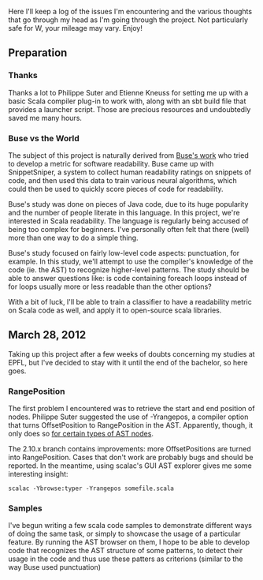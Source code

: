 Here I'll keep a log of the issues I'm encountering and the various thoughts that
go through my head as I'm going through the project. Not particularly safe for W,
your mileage may vary. Enjoy!

## Preparation

### Thanks

Thanks a lot to Philippe Suter and Etienne Kneuss for setting me up with a basic
Scala compiler plug-in to work with, along with an sbt build file that provides
a launcher script. Those are precious resources and undoubtedly saved me many hours.

### Buse vs the World

The subject of this project is naturally derived from [Buse's work][buse] who
tried to develop a metric for software readability. Buse came up with SnippetSniper,
a system to collect human readability ratings on snippets of code, and then used this
data to train various neural algorithms, which could then be used to quickly score
pieces of code for readability.

Buse's study was done on pieces of Java code, due to its huge popularity and the
number of people literate in this language. In this project, we're interested in
Scala readability. The language is regularly being accused of being too complex for
beginners. I've personally often felt that there (well) more than one way to do a
simple thing.

Buse's study focused on fairly low-level code aspects: punctuation, for example.
In this study, we'll attempt to use the compiler's knowledge of the code (ie.
the AST) to recognize higher-level patterns. The study should be able to answer
questions like: is code containing foreach loops instead of for loops usually more
or less readable than the other options?

With a bit of luck, I'll be able to train a classifier to have a readability
metric on Scala code as well, and apply it to open-source scala libraries.

## March 28, 2012

Taking up this project after a few weeks of doubts concerning my studies at EPFL,
but I've decided to stay with it until the end of the bachelor, so here goes.

### RangePosition

The first problem I encountered was to retrieve the start and end position of nodes.
Philippe Suter suggested the use of -Yrangepos, a compiler option that turns
OffsetPosition to RangePosition in the AST. Apparently, though, it only does so
[for certain types of AST nodes](https://groups.google.com/d/topic/scala-internals/gpg1br4zR3A/discussion).

The 2.10.x branch contains improvements: more OffsetPositions are turned into
RangePosition. Cases that don't work are probably bugs and should be reported.
In the meantime, using scalac's GUI AST explorer gives me some interesting insight:

    scalac -Ybrowse:typer -Yrangepos somefile.scala

### Samples

I've begun writing a few scala code samples to demonstrate different ways of doing
the same task, or simply to showcase the usage of a particular feature. By running the
AST browser on them, I hope to be able to develop code that recognizes the AST structure
of some patterns, to detect their usage in the code and thus use these patters as
criterions (similar to the way Buse used punctuation)

[buse]: http://arrestedcomputing.com/readability/ "Buse's work"

